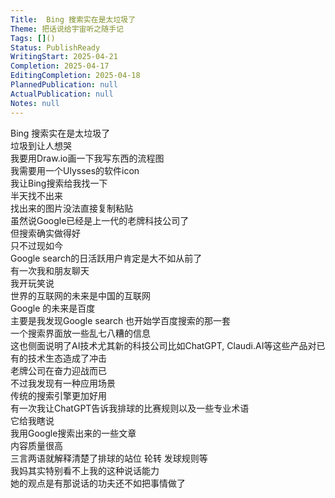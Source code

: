 ```yaml
---
Title:  Bing 搜索实在是太垃圾了
Theme: 把话说给宇宙听之随手记
Tags: []()
Status: PublishReady
WritingStart: 2025-04-21
Completion: 2025-04-17
EditingCompletion: 2025-04-18
PlannedPublication: null
ActualPublication: null
Notes: null
---  
```

 Bing 搜索实在是太垃圾了  
垃圾到让人想哭    
我要用Draw.io画一下我写东西的流程图  
我需要用一个Ulysses的软件icon  
我让Bing搜索给我找一下  
半天找不出来  
找出来的图片没法直接复制粘贴  
虽然说Google已经是上一代的老牌科技公司了  
但搜索确实做得好    
只不过现如今  
Google search的日活跃用户肯定是大不如从前了  
有一次我和朋友聊天  
我开玩笑说  
世界的互联网的未来是中国的互联网  
Google 的未来是百度  
主要是我发现Google search 也开始学百度搜索的那一套  
一个搜索界面放一些乱七八糟的信息  
这也侧面说明了AI技术尤其新的科技公司比如ChatGPT, Claudi.AI等这些产品对已有的技术生态造成了冲击  
老牌公司在奋力迎战而已    
不过我发现有一种应用场景  
传统的搜索引擎更加好用  
有一次我让ChatGPT告诉我排球的比赛规则以及一些专业术语  
它给我瞎说  
我用Google搜索出来的一些文章  
内容质量很高  
三言两语就解释清楚了排球的站位 轮转 发球规则等    
我妈其实特别看不上我的这种说话能力  
她的观点是有那说话的功夫还不如把事情做了    


